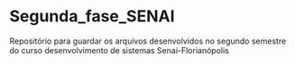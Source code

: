 # Segunda_fase_SENAI
Repositório para guardar os arquivos desenvolvidos no segundo semestre do curso desenvolvimento de sistemas Senai-Florianópolis
